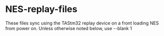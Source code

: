 # NES-replay-files

These files sync using the TAStm32 replay device on a front loading NES from power on.
Unless otherwise noted below, use --blank 1
